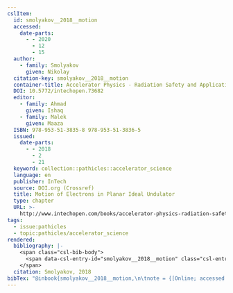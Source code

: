 ```yaml
---
cslItem:
  id: smolyakov__2018__motion
  accessed:
    date-parts:
      - - 2020
        - 12
        - 15
  author:
    - family: Smolyakov
      given: Nikolay
  citation-key: smolyakov__2018__motion
  container-title: Accelerator Physics - Radiation Safety and Applications
  DOI: 10.5772/intechopen.73682
  editor:
    - family: Ahmad
      given: Ishaq
    - family: Malek
      given: Maaza
  ISBN: 978-953-51-3835-8 978-953-51-3836-5
  issued:
    date-parts:
      - - 2018
        - 2
        - 21
  keyword: collection::pathicles::accelerator_science
  language: en
  publisher: InTech
  source: DOI.org (Crossref)
  title: Motion of Electrons in Planar Ideal Undulator
  type: chapter
  URL: >-
    http://www.intechopen.com/books/accelerator-physics-radiation-safety-and-applications/motion-of-electrons-in-planar-ideal-undulator
tags:
  - issue:pathicles
  - topic:pathicles/accelerator_science
rendered:
  bibliography: |-
    <span class="csl-bib-body">
      <span data-csl-entry-id="smolyakov__2018__motion" class="csl-entry">Smolyakov, N. 2018. Motion of Electrons in Planar Ideal Undulator. In I. Ahmad &#38; M. Malek (Eds.), <i>Accelerator Physics - Radiation Safety and Applications</i>. InTech. <a href='https://doi.org/10.5772/intechopen.73682'>https://doi.org/10.5772/intechopen.73682</a></span>
    </span>
  citation: Smolyakov, 2018
bibTex: "@inbook{smolyakov__2018__motion,\n\tnote = {[Online; accessed 2020-12-15]},\n\tauthor = {Smolyakov, Nikolay},\n\tbooktitle = {Accelerator {Physics} - {Radiation} {Safety} and {Applications}},\n\teditor = {Ahmad, Ishaq and Malek, Maaza},\n\tyear = {2018},\n\tmonth = {feb 21},\n\tpublisher = {InTech},\n\ttitle = {Motion of {Electrons} in {Planar} {Ideal} {Undulator}},\n}\n\n"
---
```

